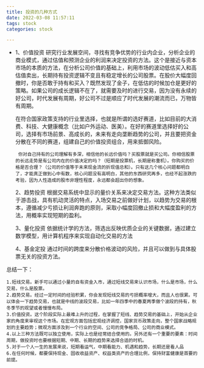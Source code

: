 ```yaml
---
title: 投资的几种方式
date: 2022-03-08 11:57:11
tags: stock
categories: stock

---
```


* 1、价值投资
      研究行业发展空间，寻找有竞争优势的行业内企业，分析企业的商业模式，通过估值和预测企业的利润来决定投资的方法。这个是接近与资本市场的本质的方法，在分析公司价值的基础上，利用市场的波动低估买入和高估值卖出，长期持有投资逻辑不变且有稳定增长的公司股票。在股价大幅度回撤时，你是否敢于持有和买入？既然发现了金子，在低估的时候加仓是更好的策略。如果公司的成长逻辑不在了，就需要及时的进行交易，因为没有永续的好公司，时代发展有周期，好公司不过是顺应了时代发展的潮流而已，万物皆有周期。
  
  ​     在符合国家政策支持的行业里选择，也就是所谓的选好赛道，比如目前的大消费、科技、大健康概念（比如户外运动、医美）。在好的赛道里选择好的公司，选择有市场前景、高成长的，未来有走向垄断趋势的公司，并且要把资金分散在不同的赛道，组建自己的价值投资组合，用来抵御风险。

       你对自己持有的公司理解有多深，相信他的长远价值吗？买股票就是买公司。你相信股票的长远走势是有公司内在的价值决定的吗？（短期是投票机，长期是称重机）。你购买的价格是否合理？（公司的价值等于未来现金流的折现值总和）。只有这几个核心问题都明白了，才能真正做到心中有数，核心问题没有高明白，其他的东西研究再多，也经不起涨跌的考验，因为人性造成的股市非理性程度，永远都会超出你的想象。

  2、趋势投资
      根据交易系统中显示的量价关系来决定交易方法。这种方法类似于游击战，具有机动灵活的特点，入场交易之前做好计划，以趋势为交易的根本，遵循减少亏损让利润奔跑的原则，采取小幅度回撤止损和大幅度盈利的方法，用概率实现短期的盈利。

  3、量化投资
      依据统计学的方法，筛选出反映优质企业的关键数据，通过建立数学模型，用计算机程序来实现自动化交易的方法

  4、基金定投
      通过时间的跨度来分散价格波动的风险，并且可以做到与具体股票无关的投资方法。

总结一下：

```
1.短线交易。新手可以通过小量的自有资金入市，通过短线交易来认识市场，什么是市场，什么交易，什么是股票。
2.趋势交易。经过一定时间的经验积累，你会发现短线交易的亏损概率增大，而且人也很累。可以体会一下趋势交易，也就是中线的波段交易，比如一年四季中的春夏两季做个波段的持有，秋冬季节的观望或者慢慢布局。
3.价值投资。这个阶段实际上最难上升的过程，在掌握了短线、趋势交易的基础上，开始从企业家的角度来审视这个市场。在宏观方面包括宏观经济调控，国家货币政策走向，整个国家战略规划的主要趋势；微观方面涉及到一个行业的空间、公司的竞争格局、公司的商业模式。
4.以上三种方法既可以独立使用，实际上也是经常结合使用的。另外还有一个重要的要素：时间周期，做投资时也要根据短期、中期、长期的趋势来选择合适的时机。
5.对于一个人一生的发展来说，短期看运气，中期看能力、机遇和趋势，长期还是看人品
6.在任何时候，都要保持现金、固收收益资产、权益类资产的合理比例，保持财富健康是首要的前提。
```





